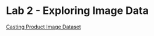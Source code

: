 # Lab 2 - Exploring Image Data
[Casting Product Image Dataset](https://www.kaggle.com/ravirajsinh45/real-life-industrial-dataset-of-casting-product)